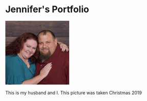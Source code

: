<html>
    <h1>Jennifer's Portfolio</h1>
    <img src="46971575_2252789984740216_7097138572775391232_n.jpg" width="200"/>
    <p>This is my husband and I. This picture was taken Christmas 2019</p>
